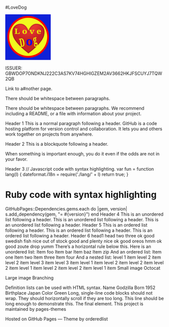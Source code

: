 #LoveDog

![dog1](https://raw.githubusercontent.com/AlYii/AlYii.github.io/main/.well-known/LoveDog.png)


ISSUER: GBWDOP7ONDKNJ222C3AS7KV74HGHIGZEM2AV3662HKJFSCUYJ7TQW2QB



Link to a#nother page.

There should be whitespace between paragraphs.

There should be whitespace between paragraphs. We recommend including a README, or a file with information about your project.

Header 1
This is a normal paragraph following a header. GitHub is a code hosting platform for version control and collaboration. It lets you and others work together on projects from anywhere.

Header 2
This is a blockquote following a header.

When something is important enough, you do it even if the odds are not in your favor.

Header 3
// Javascript code with syntax highlighting.
var fun = function lang(l) {
  dateformat.i18n = require('./lang/' + l)
  return true;
}
# Ruby code with syntax highlighting
GitHubPages::Dependencies.gems.each do |gem, version|
  s.add_dependency(gem, "= #{version}")
end
Header 4
This is an unordered list following a header.
This is an unordered list following a header.
This is an unordered list following a header.
Header 5
This is an ordered list following a header.
This is an ordered list following a header.
This is an ordered list following a header.
Header 6
head1	head two	three
ok	good swedish fish	nice
out of stock	good and plenty	nice
ok	good oreos	hmm
ok	good zoute drop	yumm
There’s a horizontal rule below this.
Here is an unordered list:
Item foo
Item bar
Item baz
Item zip
And an ordered list:
Item one
Item two
Item three
Item four
And a nested list:
level 1 item
level 2 item
level 2 item
level 3 item
level 3 item
level 1 item
level 2 item
level 2 item
level 2 item
level 1 item
level 2 item
level 2 item
level 1 item
Small image
Octocat

Large image
Branching

Definition lists can be used with HTML syntax.
Name
Godzilla
Born
1952
Birthplace
Japan
Color
Green
Long, single-line code blocks should not wrap. They should horizontally scroll if they are too long. This line should be long enough to demonstrate this.
The final element.
This project is maintained by pages-themes

Hosted on GitHub Pages — Theme by orderedlist
